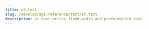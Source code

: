 ```yaml
---
title: st.text
slug: /develop/api-reference/text/st.text
description: st.text writes fixed-width and preformatted text.
---
```


<Autofunction function="streamlit.text" />
